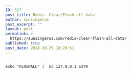 ```yaml
---
ID: 527
post_title: Redis. Clear/Flush all data
author: sunsingerus
post_excerpt: ""
layout: post
permalink: >
  https://sunsingerus.com/redis-clear-flush-all-data/
published: true
post_date: 2018-10-29 18:28:51
---
```

<code>
echo "FLUSHALL" |  nc 127.0.0.1 6379
</code>